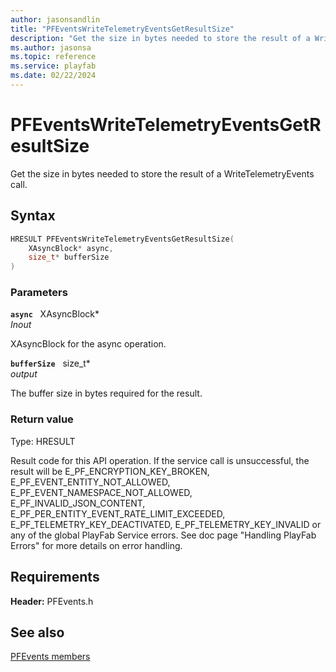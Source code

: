 ```yaml
---
author: jasonsandlin
title: "PFEventsWriteTelemetryEventsGetResultSize"
description: "Get the size in bytes needed to store the result of a WriteTelemetryEvents call."
ms.author: jasonsa
ms.topic: reference
ms.service: playfab
ms.date: 02/22/2024
---
```


# PFEventsWriteTelemetryEventsGetResultSize  

Get the size in bytes needed to store the result of a WriteTelemetryEvents call.  

## Syntax  
  
```cpp
HRESULT PFEventsWriteTelemetryEventsGetResultSize(  
    XAsyncBlock* async,  
    size_t* bufferSize  
)  
```  
  
### Parameters  
  
**`async`** &nbsp; XAsyncBlock*  
*_Inout_*  
  
XAsyncBlock for the async operation.  
  
**`bufferSize`** &nbsp; size_t*  
*output*  
  
The buffer size in bytes required for the result.  
  
  
### Return value
Type: HRESULT
  
Result code for this API operation. If the service call is unsuccessful, the result will be E_PF_ENCRYPTION_KEY_BROKEN, E_PF_EVENT_ENTITY_NOT_ALLOWED, E_PF_EVENT_NAMESPACE_NOT_ALLOWED, E_PF_INVALID_JSON_CONTENT, E_PF_PER_ENTITY_EVENT_RATE_LIMIT_EXCEEDED, E_PF_TELEMETRY_KEY_DEACTIVATED, E_PF_TELEMETRY_KEY_INVALID or any of the global PlayFab Service errors. See doc page "Handling PlayFab Errors" for more details on error handling.
  
  
## Requirements  
  
**Header:** PFEvents.h
  
## See also  
[PFEvents members](../pfevents_members.md)  

  
  
